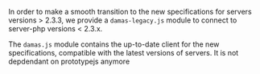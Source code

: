 In order to make a smooth transition to the new specifications for servers versions > 2.3.3, we provide a `damas-legacy.js` module to connect to server-php versions < 2.3.x.

The `damas.js` module contains the up-to-date client for the new specifications, compatible with the latest versions of servers. It is not depdendant on prototypejs anymore
